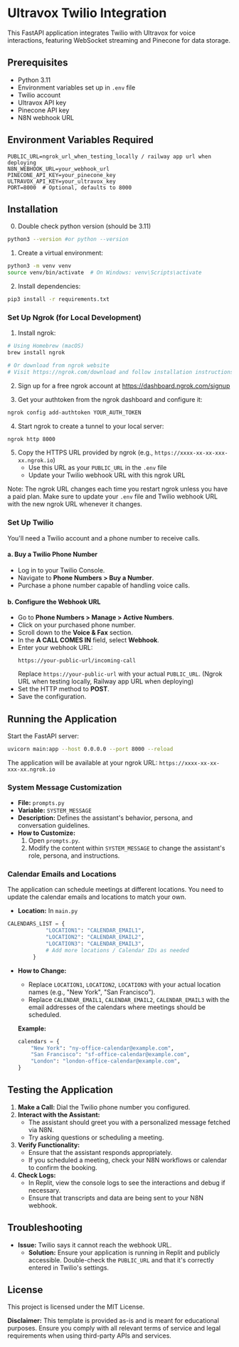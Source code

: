 # Ultravox Twilio Integration

This FastAPI application integrates Twilio with Ultravox for voice interactions, featuring WebSocket streaming and Pinecone for data storage.

## Prerequisites

- Python 3.11
- Environment variables set up in `.env` file
- Twilio account
- Ultravox API key
- Pinecone API key
- N8N webhook URL

## Environment Variables Required

```
PUBLIC_URL=ngrok_url_when_testing_locally / railway app url when deploying
N8N_WEBHOOK_URL=your_webhook_url
PINECONE_API_KEY=your_pinecone_key
ULTRAVOX_API_KEY=your_ultravox_key
PORT=8000  # Optional, defaults to 8000
```

## Installation

0. Double check python version (should be 3.11)
```bash
python3 --version #or python --version
```

1. Create a virtual environment:
```bash
python3 -m venv venv
source venv/bin/activate  # On Windows: venv\Scripts\activate
```

2. Install dependencies:
```bash
pip3 install -r requirements.txt
```

### Set Up Ngrok (for Local Development)

1. Install ngrok:
```bash
# Using Homebrew (macOS)
brew install ngrok

# Or download from ngrok website
# Visit https://ngrok.com/download and follow installation instructions
```

2. Sign up for a free ngrok account at https://dashboard.ngrok.com/signup

3. Get your authtoken from the ngrok dashboard and configure it:
```bash
ngrok config add-authtoken YOUR_AUTH_TOKEN
```

4. Start ngrok to create a tunnel to your local server:
```bash
ngrok http 8000
```

5. Copy the HTTPS URL provided by ngrok (e.g., `https://xxxx-xx-xx-xxx-xx.ngrok.io`)
   - Use this URL as your `PUBLIC_URL` in the `.env` file
   - Update your Twilio webhook URL with this ngrok URL

Note: The ngrok URL changes each time you restart ngrok unless you have a paid plan. Make sure to update your `.env` file and Twilio webhook URL with the new ngrok URL whenever it changes.

### Set Up Twilio

You'll need a Twilio account and a phone number to receive calls.

#### a. Buy a Twilio Phone Number
- Log in to your Twilio Console.
- Navigate to **Phone Numbers > Buy a Number**.
- Purchase a phone number capable of handling voice calls.

#### b. Configure the Webhook URL
- Go to **Phone Numbers > Manage > Active Numbers**.
- Click on your purchased phone number.
- Scroll down to the **Voice & Fax** section.
- In the **A CALL COMES IN** field, select **Webhook**.
- Enter your webhook URL:
  ```
  https://your-public-url/incoming-call
  ```
  Replace `https://your-public-url` with your actual `PUBLIC_URL`. (Ngrok URL when testing locally, Railway app URL when deploying)
- Set the HTTP method to **POST**.
- Save the configuration.


## Running the Application

Start the FastAPI server:
```bash
uvicorn main:app --host 0.0.0.0 --port 8000 --reload
```

The application will be available at your ngrok URL: `https://xxxx-xx-xx-xxx-xx.ngrok.io`


### System Message Customization
- **File:** `prompts.py`
- **Variable:** `SYSTEM_MESSAGE`
- **Description:** Defines the assistant's behavior, persona, and conversation guidelines.
- **How to Customize:**
  1. Open `prompts.py`.
  2. Modify the content within `SYSTEM_MESSAGE` to change the assistant's role, persona, and instructions.


### Calendar Emails and Locations

The application can schedule meetings at different locations. You need to update the calendar emails and locations to match your own.

- **Location:** In `main.py`

```python
CALENDARS_LIST = {
            "LOCATION1": "CALENDAR_EMAIL1",
            "LOCATION2": "CALENDAR_EMAIL2",
            "LOCATION3": "CALENDAR_EMAIL3",
            # Add more locations / Calendar IDs as needed
        }
```

- **How to Change:**
  - Replace `LOCATION1`, `LOCATION2`, `LOCATION3` with your actual location names (e.g., "New York", "San Francisco").
  - Replace `CALENDAR_EMAIL1`, `CALENDAR_EMAIL2`, `CALENDAR_EMAIL3` with the email addresses of the calendars where meetings should be scheduled.

  **Example:**
  ```python
  calendars = {
      "New York": "ny-office-calendar@example.com",
      "San Francisco": "sf-office-calendar@example.com",
      "London": "london-office-calendar@example.com",
  }
  ```

## Testing the Application

1. **Make a Call:** Dial the Twilio phone number you configured.
2. **Interact with the Assistant:**
   - The assistant should greet you with a personalized message fetched via N8N.
   - Try asking questions or scheduling a meeting.
3. **Verify Functionality:**
   - Ensure that the assistant responds appropriately.
   - If you scheduled a meeting, check your N8N workflows or calendar to confirm the booking.
4. **Check Logs:**
   - In Replit, view the console logs to see the interactions and debug if necessary.
   - Ensure that transcripts and data are being sent to your N8N webhook.

## Troubleshooting

- **Issue:** Twilio says it cannot reach the webhook URL.
  - **Solution:** Ensure your application is running in Replit and publicly accessible. Double-check the `PUBLIC_URL` and that it's correctly entered in Twilio's settings.


## License

This project is licensed under the MIT License.

**Disclaimer:** This template is provided as-is and is meant for educational purposes. Ensure you comply with all relevant terms of service and legal requirements when using third-party APIs and services.
